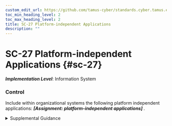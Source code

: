 ```yaml
---
custom_edit_url: https://github.com/tamus-cyber/standards.cyber.tamus.edu/tree/main/static/content/tamus.edu/TAMUS_profile.xml
toc_min_heading_level: 2
toc_max_heading_level: 2
title: SC-27 Platform-independent Applications
description: ""
---
```


# SC-27 Platform-independent Applications {#sc-27}

_**Implementation Level**_: Information System

### Control

Include within organizational systems the following platform independent applications: <strong> <em>[Assignment: platform-independent applications]</em> </strong>.

<details>
  <summary>Supplemental Guidance</summary>

Platforms are combinations of hardware, firmware, and software components used to execute software applications. Platforms include operating systems, the underlying computer architectures, or both. Platform-independent applications are applications with the capability to execute on multiple platforms. Such applications promote portability and reconstitution on different platforms. Application portability and the ability to reconstitute on different platforms increase the availability of mission-essential functions within organizations in situations where systems with specific operating systems are under attack.

</details>

